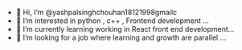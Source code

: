 - 👋 Hi, I’m @yashpalsinghchouhan18121998gmailc
- 👀 I’m interested in python , c++ , Frontend development ...
- 🌱 I’m currently learning working in React front end development...
- 💞️ I’m looking for a job where learning and growth are parallel ...


<!---
yashpalsinghchouhan18121998gmailc/yashpalsinghchouhan18121998gmailc is a ✨ special ✨ repository because its `README.md` (this file) appears on your GitHub profile.
You can click the Preview link to take a look at your changes.
--->
